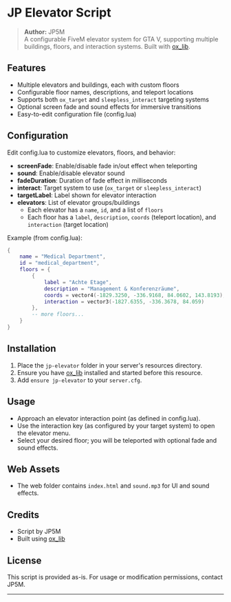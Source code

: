 # JP Elevator Script

> **Author:** JP5M  
> A configurable FiveM elevator system for GTA V, supporting multiple buildings, floors, and interaction systems. Built with [ox_lib](https://overextended.dev/ox_lib/).

## Features

- Multiple elevators and buildings, each with custom floors
- Configurable floor names, descriptions, and teleport locations
- Supports both `ox_target` and `sleepless_interact` targeting systems
- Optional screen fade and sound effects for immersive transitions
- Easy-to-edit configuration file (config.lua)

## Configuration

Edit config.lua to customize elevators, floors, and behavior:

- **screenFade**: Enable/disable fade in/out effect when teleporting
- **sound**: Enable/disable elevator sound
- **fadeDuration**: Duration of fade effect in milliseconds
- **interact**: Target system to use (`ox_target` or `sleepless_interact`)
- **targetLabel**: Label shown for elevator interaction
- **elevators**: List of elevator groups/buildings
  - Each elevator has a `name`, `id`, and a list of `floors`
  - Each floor has a `label`, `description`, `coords` (teleport location), and `interaction` (target location)

Example (from config.lua):

```lua
{
    name = "Medical Department",
    id = "medical_department",
    floors = {
        {
            label = "Achte Etage",
            description = "Management & Konferenzräume",
            coords = vector4(-1829.3250, -336.9168, 84.0602, 143.8193),
            interaction = vector3(-1827.6355, -336.3678, 84.059)
        },
        -- more floors...
    }
}
```

## Installation

1. Place the `jp-elevator` folder in your server's resources directory.
2. Ensure you have [ox_lib](https://overextended.dev/ox_lib/) installed and started before this resource.
3. Add `ensure jp-elevator` to your `server.cfg`.

## Usage

- Approach an elevator interaction point (as defined in config.lua).
- Use the interaction key (as configured by your target system) to open the elevator menu.
- Select your desired floor; you will be teleported with optional fade and sound effects.

## Web Assets

- The web folder contains `index.html` and `sound.mp3` for UI and sound effects.

## Credits

- Script by JP5M
- Built using [ox_lib](https://overextended.dev/ox_lib/)

## License

This script is provided as-is. For usage or modification permissions, contact JP5M.

---